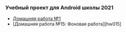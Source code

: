 ### Учебный проект для Android школы 2021

* [Домашняя работа №1][hw01]
* [Домашняя работа №15: Фоновая работа][hw015]

[hw01]:./hw01
[hw15]:./hw15
